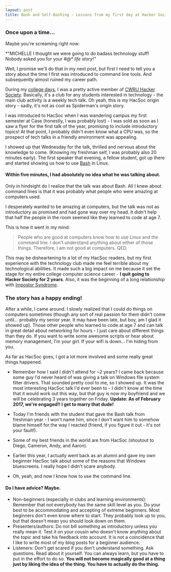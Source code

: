 ```yaml
---
layout: post
title: Bash and Self-Bashing - Lessons from my first day at Hacker Society
---
```


### Once upon a time...
Maybe you're screaming right now: 

*"MICHELLE I thought we were going to do badass technology stuff! Nobody asked you for your *#$@*$ life story!"*

Well, I promise we'll do that in my next post, but first I need to tell you a story about the time I first was introduced to command line tools. And subsequently almost ruined my career path. 

During my [college days](https://www.case.edu), I was a pretty active member of [CWRU Hacker Society](http://hacsoc.org). Basically, it's a club for any students interested in technology - the main club activity is a weekly tech talk. Oh yeah, this is my HacSoc origin story - sadly, it's not as cool as Spiderman's origin story.

I was introduced to HacSoc when I was wandering campus my first semester at Case (honestly, I was probably lost) - I was sold as soon as I saw a flyer for the first talk of the year, promising to include introductory topics! At that point, I probably didn't even know what a CPU was, so the prospect of tech talks in a friendly environment was appealing. 

I showed up that Wednesday for the talk, thrilled and nervous about the knowledge to come. (Knowing my freshman self, I was probably also 20 minutes early). The first speaker that evening, a fellow student, got up there and started showing us how to use [Bash](https://en.wikipedia.org/wiki/Bash_(Unix_shell)) in Linux.

#### Within five minutes, I had absolutely no idea what he was talking about.

Only in hindsight do I realize that the talk was about Bash. All I knew about command lines is that it was probably what people who were amazing at computers used.

I desperately wanted to be amazing at computers, but the talk was not as introductory as promised and had gone way over my head. It didn't help that half the people in the room seemed like they learned to code at age 7.

This is how it went in my mind:

> People who are good at computers know how to use Linux and the command line. I don't understand anything about either of those things. 
> Therefore, I am not good at computers. 
> QED.

This may be disheartening to a lot of my HacSoc readers, but my first experience with the technology club made me feel terrible about my technological abilities. It made such a big impact on me because it set the stage for my entire college computer science career - **I quit going to Hacker Society for 2 years**. Also, it was the beginning of a long relationship with [Impostor Syndrome](https://en.wikipedia.org/wiki/Impostor_syndrome).

### The story has a happy ending!

After a while, I came around. I slowly realized that I could do things on computers sometimes (though any sort of real passion for them didn't come until... probably my senior year. It may have been late, but boy, am I glad it showed up). Those other people who learned to code at age 7 and can talk in great detail about networking for hours - I just care about different things than they do. If you want to write some awesome scripts or hear about memory management, I'm your girl. If your wifi is down... I'm hiding from you.

As far as HacSoc goes, I got a lot more involved and some really great things happened.

- Remember how I said I didn't attend for ~2 years? I came back because some guy I'd never heard of was giving a talk on Windows file system filter drivers. That sounded pretty cool to me, so I showed up. It was the most interesting HacSoc talk I'd ever been to - I didn't know at the time that it would work out this way, but that guy is now my boyfriend and we will be celebrating 3 years together on Friday.
**Update: As of February 2017, we're engaged!! I get to marry that dude!**

- Today I'm friends with the student that gave the Bash talk from freshman year - I won't name him, since I don't want him to somehow blame himself for the way I reacted (friend, if you figure it out - it's not your fault!).

- Some of my best friends in the world are from HacSoc (shoutout to Diego, Cameron, Andy, and Aaron).

- Earlier this year, I actually went back as an alumni and gave my own beginner HacSoc talk about some of the reasons that Windows bluescreens. I really hope I didn't scare anybody.

- Oh, yeah, and now I know how to use the command line.

#### Do I have advice? Maybe.

- Non-beginners (especially in clubs and learning environments): Remember that not everybody has the same skill level as you. Do your best to be accommodating and accepting of extreme beginners. Most beginners don't even know where to start. They probably look up to you, but that doesn't mean you should look down on them.
- Presenters/authors: Do not bill something as introductory unless you really mean it. Test it on your cousin who doesn't know anything about the topic and take his feedback into account. It is not a coincidence that I like to write most of my blog posts for a beginner audience.
- Listeners: Don't get scared if you don't understand something. Ask questions. Read about it yourself. You can always learn, but you have to put in the effort to do so. **You will not become magically good at a thing just by liking the idea of the thing. You have to actually do the thing.**
